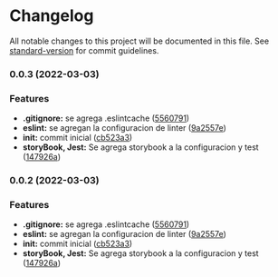 # Changelog

All notable changes to this project will be documented in this file. See [standard-version](https://github.com/conventional-changelog/standard-version) for commit guidelines.

### 0.0.3 (2022-03-03)


### Features

* **.gitignore:** se agrega .eslintcache ([5560791](https://github.com/malopez1578/project-with-jest/commit/556079196dffd21709beb99106f6b9664a547a72))
* **eslint:** se agregan la configuracion de linter ([9a2557e](https://github.com/malopez1578/project-with-jest/commit/9a2557eb7403105b8614dbb551abe773f9a11e3b))
* **init:** commit inicial ([cb523a3](https://github.com/malopez1578/project-with-jest/commit/cb523a3c85b258c3cafd833de10aab85d94bd13f))
* **storyBook, Jest:** Se agrega storybook a la configuracion y test ([147926a](https://github.com/malopez1578/project-with-jest/commit/147926a86a894f1dfbcd438fcd553c860a93ed0a))

### 0.0.2 (2022-03-03)

### Features

-   **.gitignore:** se agrega .eslintcache ([5560791](https://github.com/malopez1578/project-with-jest/commit/556079196dffd21709beb99106f6b9664a547a72))
-   **eslint:** se agregan la configuracion de linter ([9a2557e](https://github.com/malopez1578/project-with-jest/commit/9a2557eb7403105b8614dbb551abe773f9a11e3b))
-   **init:** commit inicial ([cb523a3](https://github.com/malopez1578/project-with-jest/commit/cb523a3c85b258c3cafd833de10aab85d94bd13f))
-   **storyBook, Jest:** Se agrega storybook a la configuracion y test ([147926a](https://github.com/malopez1578/project-with-jest/commit/147926a86a894f1dfbcd438fcd553c860a93ed0a))
